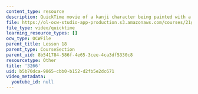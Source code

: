 ```yaml
---
content_type: resource
description: QuickTime movie of a kanji character being painted with a brush.
file: https://ol-ocw-studio-app-production.s3.amazonaws.com/courses/21g-504-japanese-iv-spring-2009/b5b70dca9865cbb0b152d2fb5e2dc671_3266.mov
file_type: video/quicktime
learning_resource_types: []
ocw_type: OCWFile
parent_title: Lesson 18
parent_type: CourseSection
parent_uid: 8b541784-586f-4e65-3cee-4ca3df5330c8
resourcetype: Other
title: '3266'
uid: b5b70dca-9865-cbb0-b152-d2fb5e2dc671
video_metadata:
  youtube_id: null
---
```

